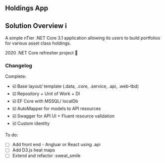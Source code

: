 #  

## Holdings App

## Solution Overview :information_source:

A simple nTier .NET Core 3.1 application allowing its users to build portfolios for various asset class holdings.

2020 .NET Core refresher project :triangular_flag_on_post:

### Changelog

Complete:

- :ballot_box_with_check: Base layout/ template (.data, .core, .service, .api, .web-tbd)
- :ballot_box_with_check: Repository + Unit of Work + DI
- :ballot_box_with_check: EF Core with MSSQL/ localDb
- :ballot_box_with_check: AutoMapper for models to API resources
- :ballot_box_with_check: Swagger for API UI + Fluent resource validation
- :ballot_box_with_check: Custom identity

To do:

- [ ] Add front end - Angluar or React using .api
- [ ] Add D3.js heat maps
- [ ] Extend and refactor :sweat_smile
